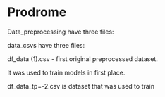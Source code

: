 # Prodrome
Data_preprocessing have three files: 

data_csvs have three files: 

df_data (1).csv - first original preprocessed dataset.

It was used to train models in first place.  

df_data_tp=-2.csv is dataset that was used to train 
